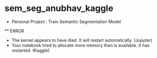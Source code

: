 # sem_seg_anubhav_kaggle
- Personal Project : Train Semantic Segmentation Model
 
** ERROR
- The kernel appears to have died. It will restart automatically. (Jupyter)
- Your notebook tried to allocate more memory than is available. It has restarted. (Kaggle)
